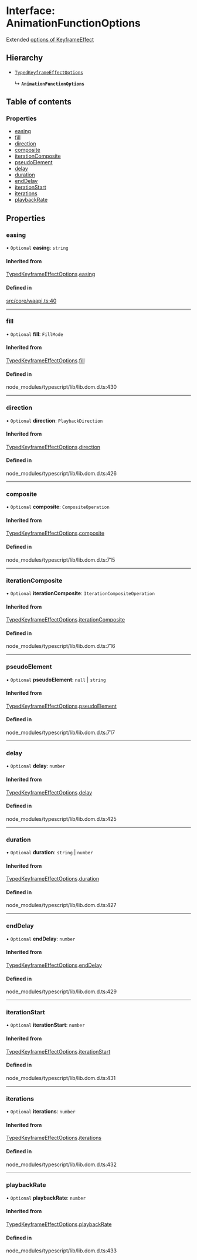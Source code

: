 # Interface: AnimationFunctionOptions

Extended [options of KeyframeEffect](https://developer.mozilla.org/en-US/docs/Web/API/KeyframeEffect/KeyframeEffect)

## Hierarchy

- [`TypedKeyframeEffectOptions`](TypedKeyframeEffectOptions.md)

  ↳ **`AnimationFunctionOptions`**

## Table of contents

### Properties

- [easing](AnimationFunctionOptions.md#easing)
- [fill](AnimationFunctionOptions.md#fill)
- [direction](AnimationFunctionOptions.md#direction)
- [composite](AnimationFunctionOptions.md#composite)
- [iterationComposite](AnimationFunctionOptions.md#iterationcomposite)
- [pseudoElement](AnimationFunctionOptions.md#pseudoelement)
- [delay](AnimationFunctionOptions.md#delay)
- [duration](AnimationFunctionOptions.md#duration)
- [endDelay](AnimationFunctionOptions.md#enddelay)
- [iterationStart](AnimationFunctionOptions.md#iterationstart)
- [iterations](AnimationFunctionOptions.md#iterations)
- [playbackRate](AnimationFunctionOptions.md#playbackrate)

## Properties

### easing

• `Optional` **easing**: `string`

#### Inherited from

[TypedKeyframeEffectOptions](TypedKeyframeEffectOptions.md).[easing](TypedKeyframeEffectOptions.md#easing)

#### Defined in

[src/core/waapi.ts:40](https://github.com/inokawa/react-animatable/blob/41cc47a/src/core/waapi.ts#L40)

___

### fill

• `Optional` **fill**: `FillMode`

#### Inherited from

[TypedKeyframeEffectOptions](TypedKeyframeEffectOptions.md).[fill](TypedKeyframeEffectOptions.md#fill)

#### Defined in

node_modules/typescript/lib/lib.dom.d.ts:430

___

### direction

• `Optional` **direction**: `PlaybackDirection`

#### Inherited from

[TypedKeyframeEffectOptions](TypedKeyframeEffectOptions.md).[direction](TypedKeyframeEffectOptions.md#direction)

#### Defined in

node_modules/typescript/lib/lib.dom.d.ts:426

___

### composite

• `Optional` **composite**: `CompositeOperation`

#### Inherited from

[TypedKeyframeEffectOptions](TypedKeyframeEffectOptions.md).[composite](TypedKeyframeEffectOptions.md#composite)

#### Defined in

node_modules/typescript/lib/lib.dom.d.ts:715

___

### iterationComposite

• `Optional` **iterationComposite**: `IterationCompositeOperation`

#### Inherited from

[TypedKeyframeEffectOptions](TypedKeyframeEffectOptions.md).[iterationComposite](TypedKeyframeEffectOptions.md#iterationcomposite)

#### Defined in

node_modules/typescript/lib/lib.dom.d.ts:716

___

### pseudoElement

• `Optional` **pseudoElement**: ``null`` \| `string`

#### Inherited from

[TypedKeyframeEffectOptions](TypedKeyframeEffectOptions.md).[pseudoElement](TypedKeyframeEffectOptions.md#pseudoelement)

#### Defined in

node_modules/typescript/lib/lib.dom.d.ts:717

___

### delay

• `Optional` **delay**: `number`

#### Inherited from

[TypedKeyframeEffectOptions](TypedKeyframeEffectOptions.md).[delay](TypedKeyframeEffectOptions.md#delay)

#### Defined in

node_modules/typescript/lib/lib.dom.d.ts:425

___

### duration

• `Optional` **duration**: `string` \| `number`

#### Inherited from

[TypedKeyframeEffectOptions](TypedKeyframeEffectOptions.md).[duration](TypedKeyframeEffectOptions.md#duration)

#### Defined in

node_modules/typescript/lib/lib.dom.d.ts:427

___

### endDelay

• `Optional` **endDelay**: `number`

#### Inherited from

[TypedKeyframeEffectOptions](TypedKeyframeEffectOptions.md).[endDelay](TypedKeyframeEffectOptions.md#enddelay)

#### Defined in

node_modules/typescript/lib/lib.dom.d.ts:429

___

### iterationStart

• `Optional` **iterationStart**: `number`

#### Inherited from

[TypedKeyframeEffectOptions](TypedKeyframeEffectOptions.md).[iterationStart](TypedKeyframeEffectOptions.md#iterationstart)

#### Defined in

node_modules/typescript/lib/lib.dom.d.ts:431

___

### iterations

• `Optional` **iterations**: `number`

#### Inherited from

[TypedKeyframeEffectOptions](TypedKeyframeEffectOptions.md).[iterations](TypedKeyframeEffectOptions.md#iterations)

#### Defined in

node_modules/typescript/lib/lib.dom.d.ts:432

___

### playbackRate

• `Optional` **playbackRate**: `number`

#### Inherited from

[TypedKeyframeEffectOptions](TypedKeyframeEffectOptions.md).[playbackRate](TypedKeyframeEffectOptions.md#playbackrate)

#### Defined in

node_modules/typescript/lib/lib.dom.d.ts:433
